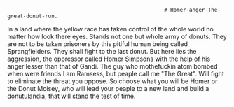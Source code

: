                                                       # Homer-anger-The-great-donut-run. 
In a land where the yellow race has taken control of the whole world no matter how look there eyes.
  Stands not one but whole army of donuts. They are not to be taken prisoners by this pitiful human being called Sprangfielders. They shall fight to the last donut. But here lies the aggression, the oppressor called Homer Simpsons with the help of his anger lesser than that of Gandi. The guy who mothefuckin atom bombed when were friends I am Ramsess, but peaple call me "The Great". Will fight to eliminate the threat you oppose. So choose what you will be Homer or the Donut Moisey, who will lead your peaple to a new land and build a donutulandia, that will stand the test of time.
  
